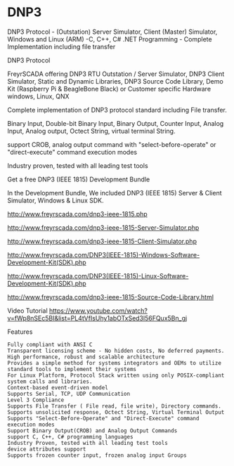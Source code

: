 # DNP3
DNP3 Protocol - (Outstation) Server Simulator, Client (Master) Simulator, Windows and Linux (ARM) -C, C++, C# .NET Programming - 
Complete Implementation including file transfer

DNP3 Protocol

FreyrSCADA offering
DNP3 RTU Outstation / Server Simulator,
DNP3 Client Simulator,
Static and Dynamic Libraries,
DNP3 Source Code Library,
Demo Kit (Raspberry Pi & BeagleBone Black) or Customer specific Hardware
windows, Linux, QNX

Complete implementation of DNP3 protocol standard including File transfer.

Binary Input, Double-bit Binary Input, Binary Output, Counter Input, Analog Input, Analog output, Octect String, virtual terminal String.

support CROB, analog output command with "select-before-operate" or "direct-execute" command execution modes

Industry proven, tested with all leading test tools


Get a free DNP3 (IEEE 1815) Development Bundle

In the Development Bundle, We included DNP3 (IEEE 1815) Server & Client Simulator, Windows & Linux SDK.

http://www.freyrscada.com/dnp3-ieee-1815.php

http://www.freyrscada.com/dnp3-ieee-1815-Server-Simulator.php

http://www.freyrscada.com/dnp3-ieee-1815-Client-Simulator.php

http://www.freyrscada.com/DNP3(IEEE-1815)-Windows-Software-Development-Kit(SDK).php

http://www.freyrscada.com/DNP3(IEEE-1815)-Linux-Software-Development-Kit(SDK).php

http://www.freyrscada.com/dnp3-ieee-1815-Source-Code-Library.html


Video Tutorial
https://www.youtube.com/watch?v=fWp8nSEc5BI&list=PL4tVfIsUhy1abOTxSed3l56FQux5Bn_gj



Features

    Fully compliant with ANSI C
    Transparent licensing scheme - No hidden costs, No deferred payments.
    High performance, robust and scalable architecture
    Provides a simple method for systems integrators and OEMs to utilize standard tools to implement their systems
    For Linux Platform, Protocol Stack written using only POSIX-compliant system calls and libraries.
    Context-based event-driven model
    Supports Serial, TCP, UDP Communication
    Level 3 Compliance
    Supports File Transfer ( File read, file write), Directory commands.
    Supports unsolicited response, Octect String, Virtual Terminal Output
    Supports "Select-Before-Operate" and "Direct-Execute" command execution modes
    Support Binary Output(CROB) and Analog Output Commands
    support C, C++, C# programming languages
    Industry Proven, tested with all leading test tools
    device attributes support
    Supports frozen counter input, frozen analog input Groups

